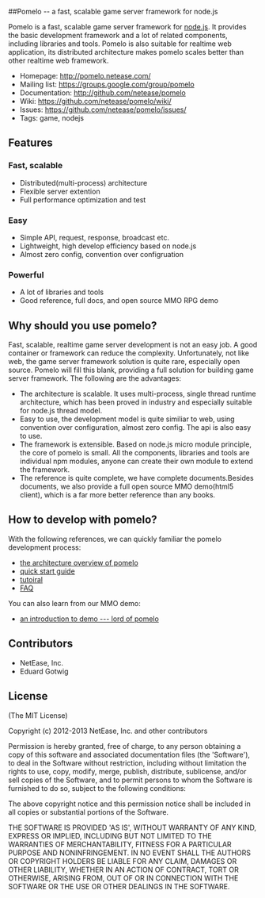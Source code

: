 ##Pomelo -- a fast, scalable game server framework for node.js

Pomelo is a fast, scalable game server framework for [node.js](http://nodejs.org).
It provides the basic development framework and a lot of related components, including libraries and tools. 
Pomelo is also suitable for realtime web application, its distributed architecture makes pomelo scales better than other realtime web framework.

 * Homepage: <http://pomelo.netease.com/>
 * Mailing list: <https://groups.google.com/group/pomelo>
 * Documentation: <http://github.com/netease/pomelo>
 * Wiki: <https://github.com/netease/pomelo/wiki/>
 * Issues: <https://github.com/netease/pomelo/issues/>
 * Tags: game, nodejs 


## Features

### Fast, scalable

* Distributed(multi-process) architecture
* Flexible server extention
* Full performance optimization and test

### Easy
* Simple API, request, response, broadcast etc.
* Lightweight, high develop efficiency based on node.js
* Almost zero config, convention over configruation

### Powerful
* A lot of libraries and tools
* Good reference, full docs, and open source MMO RPG demo 


## Why should you use pomelo?
Fast, scalable, realtime game server development is not an easy job. A good container or framework can reduce the complexity.
Unfortunately, not like web, the game server framework solution is quite rare, especially open source. Pomelo will fill this blank, providing a full solution for building game server framework.
The following are the advantages:
* The architecture is scalable. It uses multi-process, single thread runtime architecture, which has been proved in industry and  especially suitable for node.js thread model.
* Easy to use, the development model is quite similiar to web, using convention over configuration, almost zero config. The api is also easy to use.
* The framework is extensible. Based on node.js micro module principle, the core of pomelo is small. All the components, libraries and tools are individual npm modules, anyone can create their own module to extend the framework.
* The reference is quite complete, we have complete documents.Besides documents, we also provide a full open source MMO demo(html5 client), which is a far more better reference than any books.

## How to develop with pomelo?
With the following references, we can quickly familiar the pomelo development process:
* [the architecture overview of pomelo](https://github.com/NetEase/pomelo/wiki/Architecture-overview-of-pomelo)
* [quick start guide](https://github.com/NetEase/pomelo/wiki/Quick-start-guide)
* [tutoiral](https://github.com/NetEase/pomelo/wiki/Tutorial)
* [FAQ](https://github.com/NetEase/pomelo/wiki/FAQ)

You can also learn from our MMO demo:
* [an introduction to demo --- lord of pomelo](https://github.com/NetEase/pomelo/wiki/Introduction-to--Lord-of-Pomelo)

## Contributors
* NetEase, Inc.
* Eduard Gotwig


## License

(The MIT License)

Copyright (c) 2012-2013 NetEase, Inc. and other contributors

Permission is hereby granted, free of charge, to any person obtaining
a copy of this software and associated documentation files (the
'Software'), to deal in the Software without restriction, including
without limitation the rights to use, copy, modify, merge, publish,
distribute, sublicense, and/or sell copies of the Software, and to
permit persons to whom the Software is furnished to do so, subject to
the following conditions:

The above copyright notice and this permission notice shall be
included in all copies or substantial portions of the Software.

THE SOFTWARE IS PROVIDED 'AS IS', WITHOUT WARRANTY OF ANY KIND,
EXPRESS OR IMPLIED, INCLUDING BUT NOT LIMITED TO THE WARRANTIES OF
MERCHANTABILITY, FITNESS FOR A PARTICULAR PURPOSE AND NONINFRINGEMENT.
IN NO EVENT SHALL THE AUTHORS OR COPYRIGHT HOLDERS BE LIABLE FOR ANY
CLAIM, DAMAGES OR OTHER LIABILITY, WHETHER IN AN ACTION OF CONTRACT,
TORT OR OTHERWISE, ARISING FROM, OUT OF OR IN CONNECTION WITH THE
SOFTWARE OR THE USE OR OTHER DEALINGS IN THE SOFTWARE.
